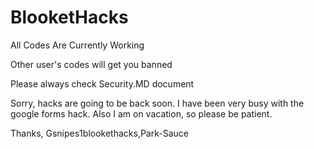 # BlooketHacks
All Codes Are Currently Working



Other user's codes will get you banned




Please always check Security.MD document





Sorry, hacks are going to be back soon. I have been very busy with the google forms hack. Also I am on vacation, so please be patient. 




Thanks, Gsnipes1blookethacks,Park-Sauce
